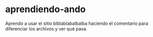 # aprendiendo-ando
Aprendo a usar el sitio
blblablabalbalba haciendo el comentario para diferenciar los archivos y ver qué pasa.
